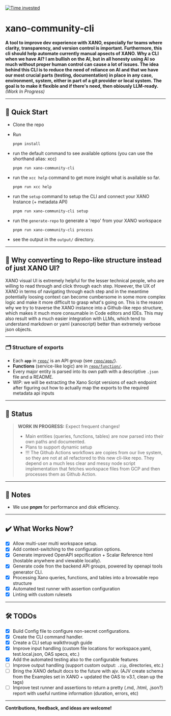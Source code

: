[![Time invested](https://wakatime.com/badge/github/MihalyToth20/xano-community-cli.svg?style=social)](https://wakatime.com/badge/github/MihalyToth20/xano-community-cli)

# xano-community-cli

**A tool to improve dev experience with XANO, especially for teams where clarity, transparency, and version control is important. Furthermore, this cli should help automate currently manual apsects of XANO. Why a CLI when we have AI? I am bullish on the AI, but in all honesty using AI so much without proper human control can cause a lot of issues. The idea behind this CLI is to reduce the need of reliance on AI and that we have our most crucial parts (testing, documentation) in place in any case, environment, system, either in part of a git provider or local system. The goal is to make it flexible and if there's need, then obiously LLM-ready.**
_(Work In Progress)_

---

## 🚀 Quick Start

- Clone the repo
- Run
  ```
  pnpm install
  ```
- run the default command to see available options (you can use the shorthand alias: xcc)

  ```
  pnpm run xano-community-cli
  ```

- run the `xcc help` command to get more insight what is available so far.

  ```
  pnpm run xcc help
  ```

- run the `setup` command to setup the CLI and connect your XANO Instance (+ metadata API)

  ```
  pnpm run xano-community-cli setup
  ```

- run the `generate-repo` to generate a 'repo' from your XANO workspace

  ```
  pnpm run xano-community-cli process
  ```

- see the output in the `output/` directory.

---

## 🤔 Why converting to Repo-like structure instead of just XANO UI?

XANO visual UI is extremely helpful for the lesser technical people, who are willing to read through and click through each step.
However, the UX of XANO in terms of navigating through each step and in the meantime potentially loosing context can become
cumbersome in some more complex logic and make it more difficult to grasp what's going on.
This is the reason why we try to traverse the XANO instance into a Github-like repo structure, which makes it
much more consumable in Code editors and IDEs. This may also result with a much easier integration with LLMs, which tend to
understand markdown or yaml (xanoscript) better than extremely verbose json objects.

---

### 🗂️ Structure of exports

- Each **`app`** in [`repo/`](repo/) is an API group (see [`repo/app/`](repo/app/)).
- **Functions** (service-like logic) are in [`repo/function/`](repo/function).
- Every major entity is parsed into its own path with a descriptive `.json` file and a README.
- WIP: we will be extracting the Xano Script versions of each endpoint after figuring out how to actually map the exports to the required metadata api inputs

---

## 🚧 Status

> **WORK IN PROGRESS:**
> Expect frequent changes!
> - Main entities (queries, functions, tables) are now parsed into their own paths and documented.
> - Plans to support dynamic setup
> - !!! The Github Actions workflows are copies from our live system, so they are not at all refactored to this new cli-like repo. They depend on a much less clear and messy node script implementation that fetches workspace files from GCP and then processes them as Github Action.

---

## 📝 Notes

- We use **pnpm** for performance and disk efficiency.

---

## ✔️ What Works Now?

- [x] Allow multi-user multi workspace setup.
- [x] Add context-switching to the configuration options.
- [x] Generate improved OpenAPI sepcification + Scalar Reference html (hostable anywhere and viewable locally).
- [x] Generate code fron the backend API groups, powered by openapi tools generator CLI.
- [x] Processing Xano queries, functions, and tables into a browsable repo structure
- [x] Automated test runner with assertion configuration
- [x] Linting with custom rulesets

---

## 🛠️ TODOs

- [x] Build Config file to configure non-secret configurations.
- [x] Create the CLI command handler.
- [x] Create a CLI setup walkthrough guide
- [x] Improve input handling (custom file locations for workspace.yaml, test.local.json, OAS specs, etc.)
- [x] Add the automated testing also to the configurable features
- [ ] Improve output handling (support custom output: `.zip`, directories, etc.)
- [ ] Bring the XANO default docs to the future with ajv. (AJV create schema from the Examples set in XANO + updated the OAS to v3.1, clean up the tags)
- [ ] Improve test runner and assertions to return a pretty (.md, .html, .json?) report with useful runtime information (duration, errors, etc)

---

**Contributions, feedback, and ideas are welcome!**

